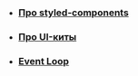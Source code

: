* ### [Про styled-components](https://github.com/artalar/blog/blob/master/src/pages/styled-components-part-1-the-new-architecture.md)
* ### [Про UI-киты](https://github.com/artalar/blog/blob/master/src/pages/currently-best-ui-kits.md)

* ### [Event Loop](https://github.com/artalar/blog/blob/master/src/eventLoop.js)
